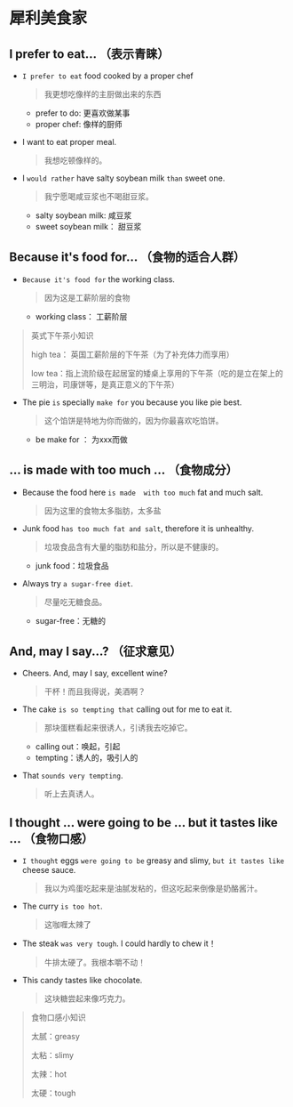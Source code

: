 # 犀利美食家

## I prefer to eat... （表示青睐）

- `I prefer to eat` food cooked by a proper chef

  > 我更想吃像样的主厨做出来的东西

  - prefer to do: 更喜欢做某事
  - proper chef: 像样的厨师

- I want to eat proper meal.

  > 我想吃顿像样的。

- I `would rather` have salty soybean milk `than` sweet one.

  > 我宁愿喝咸豆浆也不喝甜豆浆。

  - salty soybean milk: 咸豆浆
  - sweet soybean milk： 甜豆浆

## Because it's food for... （食物的适合人群）

- `Because it's food for` the working class.

  > 因为这是工薪阶层的食物

  - working class： 工薪阶层

> 英式下午茶小知识
>
> high tea： 英国工薪阶层的下午茶（为了补充体力而享用）
>
> low tea：指上流阶级在起居室的矮桌上享用的下午茶（吃的是立在架上的三明治，司康饼等，是真正意义的下午茶）

- The pie `is` specially `make for` you because you like pie best.

  > 这个馅饼是特地为你而做的，因为你最喜欢吃馅饼。

  - be make for ： 为xxx而做

## ... is made with too much ... （食物成分）

- Because the food here `is made  with too much` fat and much salt.

  > 因为这里的食物太多脂肪，太多盐

- Junk food `has too much fat and salt`, therefore it is unhealthy.

  > 垃圾食品含有大量的脂肪和盐分，所以是不健康的。

  - junk food：垃圾食品

- Always try `a sugar-free diet`.

  > 尽量吃无糖食品。

  - sugar-free：无糖的

## And, may I say...? （征求意见）

- Cheers. And, may I say, excellent wine?

  > 干杯！而且我得说，美酒啊？

- The cake `is so tempting that` calling out for me to eat it.

  > 那块蛋糕看起来很诱人，引诱我去吃掉它。

  - calling out：唤起，引起
  - tempting：诱人的，吸引人的

- That `sounds very tempting`.

  > 听上去真诱人。

## I thought ... were going to be ... but it tastes like ... （食物口感）

- `I thought` eggs `were going to be` greasy and slimy, `but it tastes like` cheese sauce.

  > 我以为鸡蛋吃起来是油腻发粘的，但这吃起来倒像是奶酪酱汁。

- The curry `is too hot`.

  > 这咖喱太辣了

- The steak `was very tough`. I could hardly to chew it！

  > 牛排太硬了。我根本嚼不动！

- This candy tastes like chocolate.

  > 这块糖尝起来像巧克力。

> 食物口感小知识
>
> 太腻：greasy
>
> 太粘：slimy
>
> 太辣：hot
>
> 太硬：tough